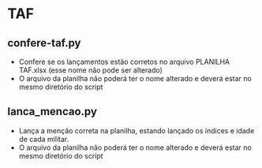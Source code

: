 # TAF
## confere-taf.py
 - Confere se os lançamentos estão corretos no arquivo PLANILHA TAF.xlsx (esse nome não pode ser alterado)
 - O arquivo da planilha não poderá ter o nome alterado e deverá estar no mesmo diretório do script

## lanca_mencao.py
 - Lança a menção correta na planilha, estando lançado os índices e idade de cada militar.
 - O arquivo da planilha não poderá ter o nome alterado e deverá estar no mesmo diretório do script

